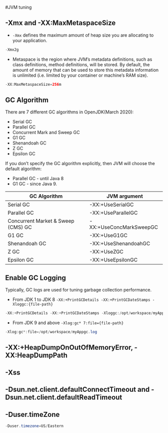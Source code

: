 #JVM tuning

## -Xmx and -XX:MaxMetaspaceSize
* `-Xmx` defines the maximum amount of heap size you are allocating to your application.
```java
-Xmx2g
```
* Metaspace is the region where JVM’s metadata definitions, such as class definitions, method definitions, will be stored. By default, the amount of memory that can be used to store this metadata information is unlimited (i.e. limited by your container or machine’s RAM size).
```java
-XX:MaxMetaspaceSize=256m
```

## GC Algorithm
There are 7 different GC algorithms in OpenJDK(March 2020):
* Serial GC
* Parallel GC
* Concurrent Mark and Sweep GC
* G1 GC
* Shenandoah GC
* Z GC
* Epsilon GC

If you don’t specify the GC algorithm explicitly, then JVM will choose the default algorithm:
* Parallel GC - until Java 8
* G1 GC - since Java 9.

| GC Algorithm    | JVM argument  |
| --------- | ---------- | 
| Serial GC | -XX:+UseSerialGC |
| Parallel GC | -XX:+UseParallelGC |
| Concurrent Market & Sweep (CMS) GC | 	-XX:+UseConcMarkSweepGC |
| G1 GC | -XX:+UseG1GC |
| Shenandoah GC | 	-XX:+UseShenandoahGC |
| Z GC | -XX:+UseZGC |
| Epsilon GC | 	-XX:+UseEpsilonGC |

## Enable GC Logging
Typically, GC logs are used for tuning garbage collection performance. 
* From JDK 1 to JDK 8 `-XX:+PrintGCDetails -XX:+PrintGCDateStamps -Xloggc:{file-path}`
```java
-XX:+PrintGCDetails -XX:+PrintGCDateStamps -Xloggc:/opt/workspace/myAppgc.log 
```
* From JDK 9 and above `-Xlog:gc* 7:file={file-path}`
```java
-Xlog:gc*:file=/opt/workspace/myAppgc.log
```

## -XX:+HeapDumpOnOutOfMemoryError, -XX:HeapDumpPath

## -Xss

## -Dsun.net.client.defaultConnectTimeout and -Dsun.net.client.defaultReadTimeout

## -Duser.timeZone
```java
-Duser.timezone=US/Eastern
```